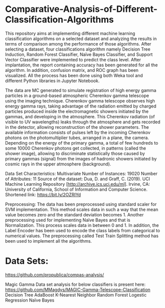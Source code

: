 # Comparative-Analysis-of-Different-Classification-Algorithms
This repository aims at implementing different machine learning classification algorithms on a selected dataset and analyzing the results in terms of comparison among the performance of those algorithms. After selecting a dataset, four classifications algorithm namely Decision Tree Induction, Random Forest Classifier, Naïve Bayes Classifier, and Support Vector Classifier were implemented to predict the class level. After implantation, the report containing accuracy has been generated for all the algorithm. In addition, confusion matrix, and ROC graph has been visualized. All the process has been done using both Weka tool and different Python libraries in Jupyter Notebook.

The data are MC generated to simulate registration of high energy gamma particles in a ground-based atmospheric Cherenkov gamma telescope using the imaging technique. Cherenkov gamma telescope observes high energy gamma rays, taking advantage of the radiation emitted by charged particles produced inside the electromagnetic showers initiated by the gammas, and developing in the atmosphere. This Cherenkov radiation (of visible to UV wavelengths) leaks through the atmosphere and gets recorded in the detector, allowing reconstruction
of the shower parameters. The available information consists of pulses left by the incoming Cherenkov photons on the photomultiplier tubes, arranged in a plane, the camera. Depending on the energy of the primary gamma, a total of few hundreds to some 10000 Cherenkov photons get collected, in patterns (called the shower image), allowing to discriminate statistically those caused by primary gammas (signal) from the images of hadronic showers initiated by cosmic rays in the upper atmosphere (background).

Data Set Characteristics: Multivariate
Number of Instances: 19020
Number of Attributes: 11
Source of the dataset: Dua, D. and Graff, C. (2019). UCI Machine Learning Repository [http://archive.ics.uci.edu/ml].
Irvine, CA: University of California, School of Information and Computer Science.
Shortened link: https://bit.ly/2OZRIYd

Preprocessing:
The data has been preprocessed using standard scaler for SVM implementation. This method scales data in such a way that the mean value becomes zero and the standard deviation becomes 1. Another preprocessing used for implementing Naïve Bayes and that is Normalization. This process scales data in between 0 and 1. In addition, the Label Encoder has been used to encode the class labels from categorical to numerical values. The preprocessing called Test Train Splitting method has been used to implement all the algorithms.


# Data Sets:
https://github.com/propublica/compas-analysis/

Magic Gamma Data set analysis for below classifiers is present here: https://github.com/MMagdys/MAGIC-Gamma-Telescope-Classification
Decision Tree
AdaBoost
K-Nearest Neighbor
Random Forest
Logestic Regression
Naïve Bayes
